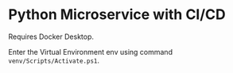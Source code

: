 # Python Microservice with CI/CD

Requires Docker Desktop.

Enter the Virtual Environment env using command `venv/Scripts/Activate.ps1`.
